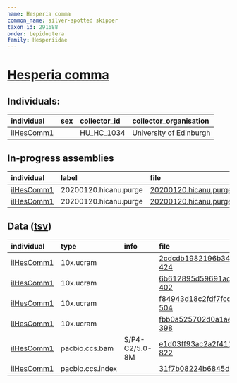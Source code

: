 ```yaml
---
name: Hesperia comma
common_name: silver-spotted skipper
taxon_id: 291688
order: Lepidoptera
family: Hesperiidae
---
```


# [Hesperia comma](https://www.ebi.ac.uk/ena/data/taxonomy/v1/taxon/tax-id/291688)

## Individuals:

| individual | sex | collector_id | collector_organisation |
| :--------- | :-: | :----------- | :--------------------- |
| [ilHesComm1](ilHesComm1.md) |  | HU_HC_1034 | University of Edinburgh |

## In-progress assemblies

| individual | label | file |
| :--------- | :---- | :--- |
| [ilHesComm1](ilHesComm1.md) | 20200120.hicanu.purge | [20200120.hicanu.purge.prim.fasta.gz](https://darwin.cog.sanger.ac.uk/insects/Hesperia_comma/ilHesComm1/assemblies/working/20200120.hicanu.purge/20200120.hicanu.purge.prim.fasta.gz) |
| [ilHesComm1](ilHesComm1.md) | 20200120.hicanu.purge | [20200120.hicanu.purge.htig.fasta.gz](https://darwin.cog.sanger.ac.uk/insects/Hesperia_comma/ilHesComm1/assemblies/working/20200120.hicanu.purge/20200120.hicanu.purge.htig.fasta.gz) |

## Data ([tsv](Hesperia_comma_data.tsv))

| individual | type | info | file |
| :--------- | :--- | :--- | :--- |
| [ilHesComm1](ilHesComm1.md) | 10x.ucram |  | [2cdcdb1982196b3431186450813a59c6-424](https://darwin.cog.sanger.ac.uk/insects/Hesperia_comma/ilHesComm1/genomic_data/10x/33032_8%231.cram) |
| [ilHesComm1](ilHesComm1.md) | 10x.ucram |  | [6b612895d59691add9147ee4823640dc-402](https://darwin.cog.sanger.ac.uk/insects/Hesperia_comma/ilHesComm1/genomic_data/10x/33032_8%232.cram) |
| [ilHesComm1](ilHesComm1.md) | 10x.ucram |  | [f84943d18c2fdf7fcd63192305ce8af4-504](https://darwin.cog.sanger.ac.uk/insects/Hesperia_comma/ilHesComm1/genomic_data/10x/33032_8%233.cram) |
| [ilHesComm1](ilHesComm1.md) | 10x.ucram |  | [fbb0a525702d0a1aebbd674dd2e5074c-398](https://darwin.cog.sanger.ac.uk/insects/Hesperia_comma/ilHesComm1/genomic_data/10x/33032_8%234.cram) |
| [ilHesComm1](ilHesComm1.md) | pacbio.ccs.bam | S/P4-C2/5.0-8M | [e1d03ff93ac2a2f411d14afe30a4cd19-822](https://darwin.cog.sanger.ac.uk/insects/Hesperia_comma/ilHesComm1/genomic_data/pacbio/m64094_191208_181647.ccs.bam) |
| [ilHesComm1](ilHesComm1.md) | pacbio.ccs.index |  | [31f7b08224b6845d01cc5cddc9e61c55](https://darwin.cog.sanger.ac.uk/insects/Hesperia_comma/ilHesComm1/genomic_data/pacbio/m64094_191208_181647.ccs.bam.pbi) |
